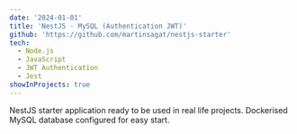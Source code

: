 ```yaml
---
date: '2024-01-01'
title: 'NestJS - MySQL (Authentication JWT)'
github: 'https://github.com/martinsagat/nestjs-starter'
tech:
  - Node.js
  - JavaScript
  - JWT Authentication
  - Jest
showInProjects: true
---
```


NestJS starter application ready to be used in real life projects.
Dockerised MySQL database configured for easy start.
